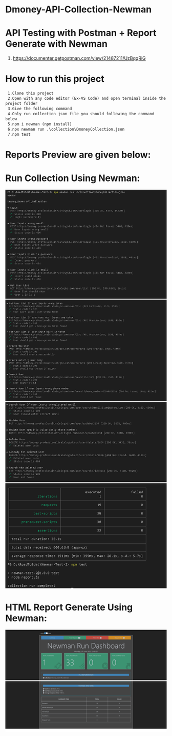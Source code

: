  # Dmoney-API-Collection-Newman 
 # API Testing with Postman + Report Generate with Newman 

 1. https://documenter.getpostman.com/view/21487211/UzBqqRiG

 # How to run this project
     1.Clone this project 
     2.Open with any code editor (Ex-VS Code) and open terminal inside the project folder
     3.Give the following command
     4.Only run collection json file you should following the command below
     5.npm i newman (npm install)
     6.npx newman run .\collection\DmoneyCollection.json
     7.npm test

# Reports Preview are given below:
# Run Collection Using Newman:
![Reports Preview](./collection/test-01.png)
![Reports Preview](./collection/test-02.png)
![Reports Preview](./collection/test-03.png)
![Reports Preview](./collection/test-04.png)
   
# HTML Report Generate Using Newman:
  
 ![Reports Preview](./collection/report-01.png)
 ![Reports Preview](./collection/report-02.png)


